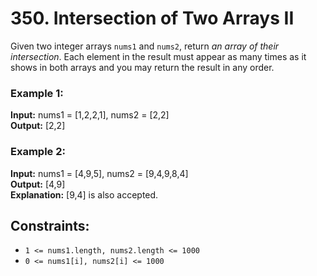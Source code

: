 # 350. Intersection of Two Arrays II

Given two integer arrays `nums1` and `nums2`, return *an array of their intersection*. Each element in the result must appear as many times as it shows in both arrays and you may return the result in any order.

### Example 1:
**Input:** nums1 = [1,2,2,1], nums2 = [2,2]  
**Output:** [2,2] 

### Example 2:
**Input:** nums1 = [4,9,5], nums2 = [9,4,9,8,4]  
**Output:** [4,9]  
**Explanation:** [9,4] is also accepted.  

## Constraints:
- `1 <= nums1.length, nums2.length <= 1000`
- `0 <= nums1[i], nums2[i] <= 1000`